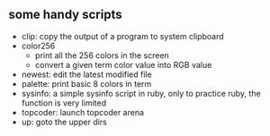 ## some handy scripts

*	clip: copy the output of a program to system clipboard
*	color256
	*	print all the 256 colors in the screen
	*	convert a given term color value into RGB value
*	newest: edit the latest modified file
*	palette: print basic 8 colors in term
*	sysinfo: a simple sysinfo script in ruby, only to practice ruby, the function is very limited
*	topcoder: launch topcoder arena
*	up: goto the upper dirs
